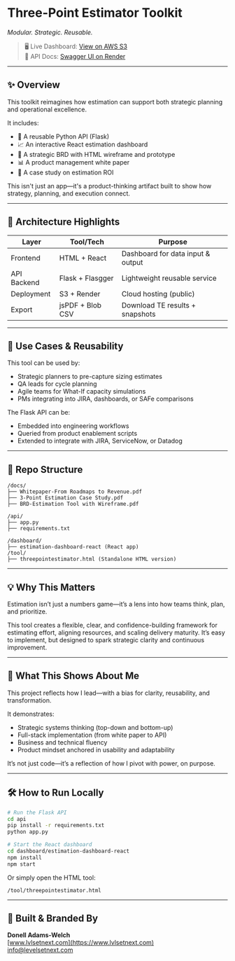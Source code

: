 # Three-Point Estimator Toolkit  
*Modular. Strategic. Reusable.*

> 🖥️ Live Dashboard: [View on AWS S3](http://your-s3-url.com)  
> 🔗 API Docs: [Swagger UI on Render](https://three-point-api.onrender.com/apidocs/)

---

## ✨ Overview

This toolkit reimagines how estimation can support both strategic planning and operational excellence.

It includes:
- 🔧 A reusable Python API (Flask)
- 📈 An interactive React estimation dashboard
- 📝 A strategic BRD with HTML wireframe and prototype
- 📊 A product management white paper
- 🧠 A case study on estimation ROI

This isn't just an app—it's a product-thinking artifact built to show how strategy, planning, and execution connect.

---

## 🚀 Architecture Highlights

| Layer        | Tool/Tech         | Purpose                            |
|--------------|-------------------|------------------------------------|
| Frontend     | HTML + React      | Dashboard for data input & output |
| API Backend  | Flask + Flasgger  | Lightweight reusable service       |
| Deployment   | S3 + Render       | Cloud hosting (public)             |
| Export       | jsPDF + Blob CSV  | Download TE results + snapshots    |

---

## 🧩 Use Cases & Reusability

This tool can be used by:
- Strategic planners to pre-capture sizing estimates
- QA leads for cycle planning
- Agile teams for What-If capacity simulations
- PMs integrating into JIRA, dashboards, or SAFe comparisons

The Flask API can be:
- Embedded into engineering workflows
- Queried from product enablement scripts
- Extended to integrate with JIRA, ServiceNow, or Datadog

---

## 📁 Repo Structure

```
/docs/
├── Whitepaper-From Roadmaps to Revenue.pdf
├── 3-Point Estimation Case Study.pdf
├── BRD-Estimation Tool with Wireframe.pdf

/api/
├── app.py
├── requirements.txt

/dashboard/
├── estimation-dashboard-react (React app)
/tool/
├── threepointestimator.html (Standalone HTML version)
```

---

## 💡 Why This Matters

Estimation isn’t just a numbers game—it’s a lens into how teams think, plan, and prioritize.

This tool creates a flexible, clear, and confidence-building framework for estimating effort, aligning resources, and scaling delivery maturity. It’s easy to implement, but designed to spark strategic clarity and continuous improvement.

---

## 🧠 What This Shows About Me

This project reflects how I lead—with a bias for clarity, reusability, and transformation.

It demonstrates:
- Strategic systems thinking (top-down and bottom-up)
- Full-stack implementation (from white paper to API)
- Business and technical fluency
- Product mindset anchored in usability and adaptability

It’s not just code—it’s a reflection of how I pivot with power, on purpose.

---

## 🛠️ How to Run Locally

```bash
# Run the Flask API
cd api
pip install -r requirements.txt
python app.py

# Start the React dashboard
cd dashboard/estimation-dashboard-react
npm install
npm start
```

Or simply open the HTML tool:
```
/tool/threepointestimator.html
```

---

## 🪪 Built & Branded By  
**Donell Adams-Welch**  
[www.lvlsetnext.com](https://www.lvlsetnext.com)  
info@levelsetnext.com
